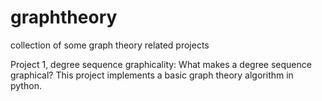 # graphtheory
collection of some graph theory related projects

Project 1, degree sequence graphicality:
  What makes a degree sequence graphical? This project implements a basic graph theory algorithm in python.
